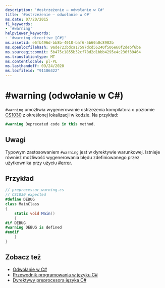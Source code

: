 ```yaml
---
description: '#ostrzeżenie — odwołanie w C#'
title: '#ostrzeżenie — odwołanie w C#'
ms.date: 07/20/2015
f1_keywords:
- '#warning'
helpviewer_keywords:
- '#warning directive [C#]'
ms.assetid: e6fb496d-bb8b-4018-baf6-5b60a0c8902b
ms.openlocfilehash: 9ade723bdca17597dcd56240f506e60f2debf6be
ms.sourcegitcommit: 5b475c1855b32cf78d2d1bbb4295e4c236f39464
ms.translationtype: MT
ms.contentlocale: pl-PL
ms.lasthandoff: 09/24/2020
ms.locfileid: "91186422"
---
```

# <a name="warning-c-reference"></a>#warning (odwołanie w C#)

`#warning` umożliwia wygenerowanie ostrzeżenia kompilatora o poziomie [CS1030](../../misc/cs1030.md) z określonej lokalizacji w kodzie. Na przykład:  
  
```csharp
#warning Deprecated code in this method.  
```  
  
## <a name="remarks"></a>Uwagi

 Typowym zastosowaniem `#warning` jest w dyrektywie warunkowej. Istnieje również możliwość wygenerowania błędu zdefiniowanego przez użytkownika przy użyciu [#error](./preprocessor-error.md).  
  
## <a name="example"></a>Przykład  

```csharp
// preprocessor_warning.cs  
// CS1030 expected  
#define DEBUG  
class MainClass
{  
    static void Main()
    {  
#if DEBUG  
#warning DEBUG is defined  
#endif  
    }  
}  
```  

## <a name="see-also"></a>Zobacz też

- [Odwołanie w C#](../index.md)
- [Przewodnik programowania w języku C#](../../programming-guide/index.md)
- [Dyrektywy preprocesora języka C#](./index.md)
